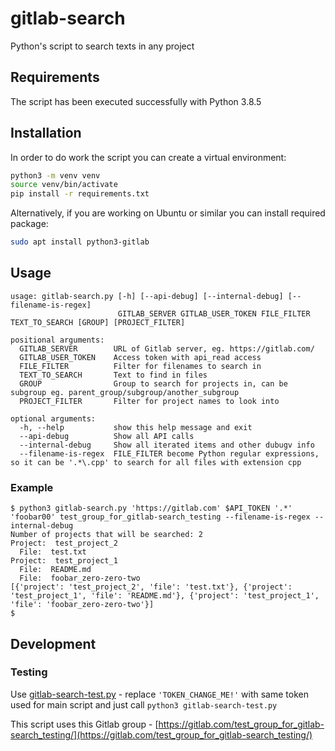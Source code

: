 # gitlab-search
Python's script to search texts in any project

## Requirements
The script has been executed successfully with Python 3.8.5

## Installation
In order to do work the script you can create a virtual environment:

```bash
python3 -m venv venv
source venv/bin/activate
pip install -r requirements.txt
```

Alternatively, if you are working on Ubuntu or similar you can install required package:

```bash
sudo apt install python3-gitlab
```

## Usage

```
usage: gitlab-search.py [-h] [--api-debug] [--internal-debug] [--filename-is-regex]
                        GITLAB_SERVER GITLAB_USER_TOKEN FILE_FILTER TEXT_TO_SEARCH [GROUP] [PROJECT_FILTER]

positional arguments:
  GITLAB_SERVER        URL of Gitlab server, eg. https://gitlab.com/
  GITLAB_USER_TOKEN    Access token with api_read access
  FILE_FILTER          Filter for filenames to search in
  TEXT_TO_SEARCH       Text to find in files
  GROUP                Group to search for projects in, can be subgroup eg. parent_group/subgroup/another_subgroup
  PROJECT_FILTER       Filter for project names to look into

optional arguments:
  -h, --help           show this help message and exit
  --api-debug          Show all API calls
  --internal-debug     Show all iterated items and other dubugv info
  --filename-is-regex  FILE_FILTER become Python regular expressions, so it can be '.*\.cpp' to search for all files with extension cpp
```

### Example
```
$ python3 gitlab-search.py 'https://gitlab.com' $API_TOKEN '.*' 'foobar00' test_group_for_gitlab-search_testing --filename-is-regex --internal-debug    
Number of projects that will be searched: 2
Project:  test_project_2
  File:  test.txt
Project:  test_project_1
  File:  README.md
  File:  foobar_zero-zero-two
[{'project': 'test_project_2', 'file': 'test.txt'}, {'project': 'test_project_1', 'file': 'README.md'}, {'project': 'test_project_1', 'file': 'foobar_zero-zero-two'}]
$
```

## Development
### Testing
Use [gitlab-search-test.py](gitlab-search-test.py) - replace `'TOKEN_CHANGE_ME!'` with same token used for main script and just call `python3 gitlab-search-test.py`

This script uses this Gitlab group - [https://gitlab.com/test_group_for_gitlab-search_testing/](https://gitlab.com/test_group_for_gitlab-search_testing/)
